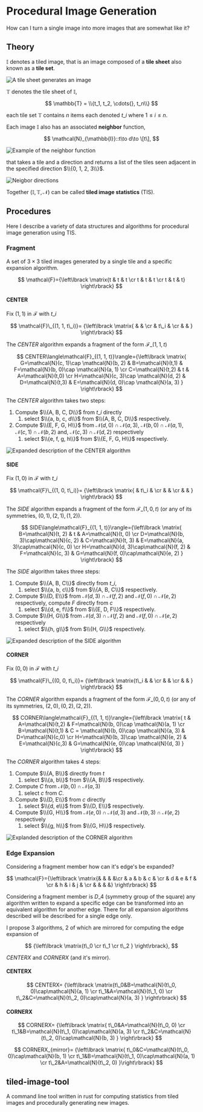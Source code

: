 # Procedural Image Generation

How can I turn a single image into more images that are somewhat like it?

## Theory

$\mathbb{I}$ denotes a tiled image, that is an image composed of a **tile sheet**
also known as a **tile set**.

![A tile sheet generates an image](https://imgur.com/suCdR2N.png)

$\mathbb{T}$ denotes the tile sheet of $\mathbb{I}$,

$$
    \mathbb{T} = \\{t_1, t_2, \cdots{}, t_n\\}
$$

each tile set $\mathbb{T}$ contains $n$ items each denoted $t\_i$ where
$1\leq i \leq n$.


Each image $\mathbb{I}$ also has an associated **neighbor** function,

$$
    \mathcal{N}_{\mathbb{I}}::t\to d\to \[t\],
$$

![Example of the neighbor function](https://imgur.com/8reI0hs.png)

that takes a tile and a direction and returns a list of the tiles seen adjacent
in the specified direction $\\{0, 1, 2, 3\\}$.

![Neigbor directions](https://imgur.com/9MSJKR7.png)

Together $(\mathbb{I}, \mathbb{T}, \mathcal{N})$ can be called
**tiled image statistics** (TIS).

## Procedures

Here I describe a variety of data structures and algorithms for procedural image
generation using TIS.

### Fragment

A set of $3\times 3$ tiled images generated by a single tile and a specific
expansion algorithm.

$$
   \mathcal{F}={\left\lbrack \matrix{t & t & t \cr t & t & t \cr t & t & t} \right\rbrack}
$$

#### CENTER

Fix $(1, 1)$ in $\mathcal{F}$ with $t\_i$

$$
    \mathcal{F}\_{(1, 1, t\_i)}=
    {\left\lbrack \matrix{  &   &   \cr   & t\_i &   \cr   &   &  } \right\rbrack}
$$

The $CENTER$ algorithm expands a fragment of the form $\mathcal{F}\_{(1, 1, t)}$

$$
    CENTER\langle\mathcal{F}_{(1, 1, t)}\rangle={\left\lbrack \matrix{
    G=\mathcal{N}(c, 1)\cap \mathcal{N}(b, 2)  & B=\mathcal{N}(t,1) & F=\mathcal{N}(b, 0)\cap \mathcal{N}(a, 1) \cr
    C=\mathcal{N}(t,2) & t & A=\mathcal{N}(t,0) \cr
    H=\mathcal{N}(c, 3)\cap \mathcal{N}(d, 2) & D=\mathcal{N}(t,3) & E=\mathcal{N}(d, 0)\cap \mathcal{N}(a, 3) 
    } \right\rbrack}
$$

The $CENTER$ algorithm takes two steps:

1. Compute $\\{A, B, C, D\\}$ from $t\_i$ directly
    1. select $\\{a, b, c, d\\}$ from $\\{A, B, C, D\\}$ respectively.
2. Compute $\\{E, F, G, H\\}$ from $\mathcal{N}(d, 0)\cap\mathcal{N}(a, 3)$,
   $\mathcal{N}(b, 0)\cap\mathcal{N}(a, 1)$,
   $\mathcal{N}(c, 1)\cap\mathcal{N}(b, 2)$ and,
   $\mathcal{N}(c, 3)\cap\mathcal{N}(d, 2)$ respectively
    1. select $\\{e, f, g, h\\}$ from $\\{E, F, G, H\\}$ respectively.

![Expanded description of the CENTER algorithm](https://imgur.com/3a8AQ2M.png)

#### SIDE

Fix $(1, 0)$ in $\mathcal{F}$ with $t\_i$

$$
\mathcal{F}\_{(1, 0, t\_i)}=
{\left\lbrack \matrix{  & t\_i  &   \cr  &  &   \cr   &   &  } \right\rbrack}
$$

The $SIDE$ algorithm expands a fragment of the form $\mathcal{F}\_{(1, 0, t)}$
(or any of its symmetries, $(0, 1), (2, 1), (1, 2)$).

$$
    SIDE\langle\mathcal{F}_{(1, 1, t)}\rangle={\left\lbrack \matrix{
    B=\mathcal{N}(t, 2) & t & A=\mathcal{N}(t, 0) \cr
    D=\mathcal{N}(b, 3)\cap\mathcal{N}(c, 2) & C=\mathcal{N}(t, 3) & E=\mathcal{N}(a, 3)\cap\mathcal{N}(c, 0) \cr
    H=\mathcal{N}(d, 3)\cap\mathcal{N}(f, 2) & F=\mathcal{N}(c, 3) & G=\mathcal{N}(f, 0)\cap\mathcal{N}(e, 2)
    } \right\rbrack}
$$

The $SIDE$ algorithm takes three steps:

1. Compute $\\{A, B, C\\}$ directly from $t\_i$,
    1. select $\\{a, b, c\\}$ from $\\{A, B, C\\}$ respectively.
2. Compute $\\{D, E\\}$ from $\mathcal{N}(d, 3)\cap\mathcal{N}(f, 2)$ and
   $\mathcal{N}(f, 0)\cap\mathcal{N}(e, 2)$ respectively, compute $F$ directly
   from $c$
    1. select $\\{d, e, f\\}$ from $\\{E, D, F\\}$ respectively.
3. Compute $\\{H, G\\}$ from $\mathcal{N}(d, 3)\cap\mathcal{N}(f, 2)$ and
   $\mathcal{N}(f, 0)\cap\mathcal{N}(e, 2)$ respectively
    1. select $\\{h, g\\}$ from $\\{H, G\\}$ respectively.

![Expanded description of the SIDE algorithm](https://imgur.com/9pCNOWH.png)

#### CORNER

Fix $(0, 0)$ in $\mathcal{F}$ with $t\_i$

$$
\mathcal{F}\_{(0, 0, t\_i)}=
{\left\lbrack \matrix{t\_i  &   &   \cr  &  &   \cr   &   &  } \right\rbrack}
$$

The $CORNER$ algorithm expands a fragment of the form $\mathcal{F}\_{(0, 0, t)}$
(or any of its symmetries, $(2, 0), (0, 2), (2, 2)$).

$$
    CORNER\langle\mathcal{F}_{(1, 1, t)}\rangle={\left\lbrack \matrix{
    t & A=\mathcal{N}(t,2) & F=\mathcal{N}(b, 0)\cap \mathcal{N}(a, 1) \cr
    B=\mathcal{N}(t,1) & C = \mathcal{N}(b, 0)\cap \mathcal{N}(a, 3) & D=\mathcal{N}(c,0) \cr
    H=\mathcal{N}(b, 3)\cap \mathcal{N}(e, 2) & E=\mathcal{N}(c,3) & G=\mathcal{N}(e, 0)\cap \mathcal{N}(d, 3)
    } \right\rbrack}
$$

The $CORNER$ algorithm takes 4 steps:

1. Compute $\\{A, B\\}$ directly from $t$
    1. select $\\{a, b\\}$ from $\\{A, B\\}$ respectively.
2. Compute $C$ from $\mathcal{N}(b,0)\cap\mathcal{N}(a, 3)$
    1. select $c$ from $C$.
3. Compute $\\{D, E\\}$ from $c$ directly
    1. select $\\{d, e\\}$ from $\\{D, E\\}$ respectively.
4. Compute $\\{G, H\\}$ from $\mathcal{N}(e, 0)\cap\mathcal{N}(d, 3)$ and
   $\mathcal{N}(b, 3)\cap\mathcal{N}(e, 2)$ respectively
    1. select $\\{g, h\\}$ from $\\{G, H\\}$ respectively.

![Explanded description of the CORNER algorithm](https://imgur.com/IRQ4Ppm.png)

### Edge Expansion

Considering a fragment member how can it's edge's be expanded?

$$
   \mathcal{F}={\left\lbrack \matrix{& & & &\cr & a & b & c & \cr & d & e & f & \cr & h & i & j & \cr & & & &} \right\rbrack}
$$

Considering a fragment member is $D\_4$ (symmetry group of the square) any
algorithm written to expand a specific edge can be transformed into an
equivalent algorithm for another edge. There for all expansion algorithms
described will be described for a single edge only.


I propose 3 algorithms, 2 of which are mirrored for computing the edge expansion
of

$$
{\left\lbrack \matrix{t\_0 \cr t\_1 \cr t\_2 } \right\rbrack},
$$

$CENTERX$ and $CORNERX$ (and it's mirror).

#### CENTERX

$$
CENTERX=
{\left\lbrack \matrix{t\_0&B=\mathcal{N}(t\_0, 0)\cap\mathcal{N}(a, 1) \cr t\_1&A=\mathcal{N}(t\_1, 0) \cr t\_2&C=\mathcal{N}(t\_2, 0)\cap\mathcal{N}(a, 3) } \right\rbrack}
$$

#### CORNERX

$$
CORNERX=
{\left\lbrack \matrix{
t\_0&A=\mathcal{N}(t\_0, 0) \cr
t\_1&B=\mathcal{N}(t\_1, 0)\cap\mathcal{N}(a, 3) \cr
t\_2&C=\mathcal{N}(t\_2, 0)\cap\mathcal{N}(b, 3)
} \right\rbrack}
$$

$$
CORNERX_{mirror}=
{\left\lbrack \matrix{
t\_0&C=\mathcal{N}(t\_0, 0)\cap\mathcal{N}(b, 1) \cr
t\_1&B=\mathcal{N}(t\_1, 0)\cap\mathcal{N}(a, 1) \cr
t\_2&A=\mathcal{N}(t\_2, 0)
}\right\rbrack}
$$

## tiled-image-tool

A command line tool written in rust for computing statistics from tiled images
and procedurally generating new images.
